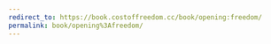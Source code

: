 ```yaml
---
redirect_to: https://book.costoffreedom.cc/book/opening:freedom/
permalink: book/opening%3Afreedom/
---
```

